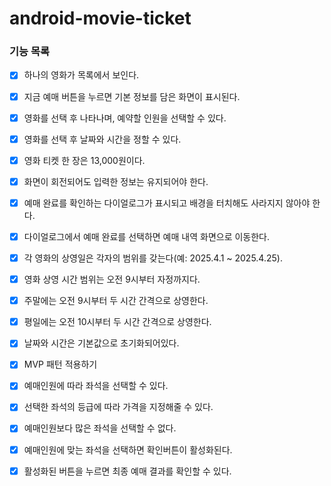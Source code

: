 # android-movie-ticket

### 기능 목록

- [x] 하나의 영화가 목록에서 보인다.
- [x] 지금 예매 버튼을 누르면 기본 정보를 담은 화면이 표시된다.
- [x] 영화를 선택 후 나타나며, 예약할 인원을 선택할 수 있다.
- [x] 영화를 선택 후 날짜와 시간을 정할 수 있다.
- [x] 영화 티켓 한 장은 13,000원이다.
- [x] 화면이 회전되어도 입력한 정보는 유지되어야 한다.
- [x] 예매 완료를 확인하는 다이얼로그가 표시되고 배경을 터치해도 사라지지 않아야 한다.
- [x] 다이얼로그에서 예매 완료를 선택하면 예매 내역 화면으로 이동한다.
- [x] 각 영화의 상영일은 각자의 범위를 갖는다(예: 2025.4.1 ~ 2025.4.25).
- [x] 영화 상영 시간 범위는 오전 9시부터 자정까지다.
- [x] 주말에는 오전 9시부터 두 시간 간격으로 상영한다.
- [x] 평일에는 오전 10시부터 두 시간 간격으로 상영한다.
- [x] 날짜와 시간은 기본값으로 초기화되어있다.

- [x] MVP 패턴 적용하기
- [x] 예매인원에 따라 좌석을 선택할 수 있다.
- [x] 선택한 좌석의 등급에 따라 가격을 지정해줄 수 있다.
- [x] 예매인원보다 많은 좌석을 선택할 수 없다.
- [x] 예매인원에 맞는 좌석을 선택하면 확인버튼이 활성화된다.
- [x] 활성화된 버튼을 누르면 최종 예매 결과를 확인할 수 있다.